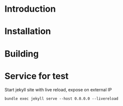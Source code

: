 # Introduction
# Installation
# Building
# Service for test
Start jekyll site with live reload, expose on external IP
```console
bundle exec jekyll serve --host 0.0.0.0 --livereload
```
